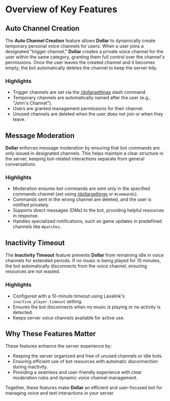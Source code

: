 # Overview of Key Features

## Auto Channel Creation

The **Auto Channel Creation** feature allows **Dollar** to dynamically create temporary personal voice channels for users. When a user joins a designated "trigger channel," **Dollar** creates a private voice channel for the user within the same category, granting them full control over the channel's permissions. Once the user leaves the created channel and it becomes empty, the bot automatically deletes the channel to keep the server tidy.

### Highlights

- Trigger channels are set via the [/dollarsettings](../3-Slash/2-Commands/DollarSettings.md) slash command.
- Temporary channels are automatically named after the user (e.g., "John's Channel").
- Users are granted management permissions for their channel.
- Unused channels are deleted when the user does not join or when they leave.

## Message Moderation

**Dollar** enforces message moderation by ensuring that bot commands are only issued in designated channels. This helps maintain a clear structure in the server, keeping bot-related interactions separate from general conversations.

### Highlights

- Moderation ensures bot commands are sent only in the specified commands channel (set using [/dollarsettings](../3-Slash/2-Commands/DollarSettings.md) or `#commands`).
- Commands sent in the wrong channel are deleted, and the user is notified privately.
- Supports direct messages (DMs) to the bot, providing helpful resources in response.
- Handles specialized notifications, such as game updates in predefined channels like `#patches`.

## Inactivity Timeout

The **Inactivity Timeout** feature prevents **Dollar** from remaining idle in voice channels for extended periods. If no music is being played for 10 minutes, the bot automatically disconnects from the voice channel, ensuring resources are not wasted.

### Highlights

- Configured with a 10-minute timeout using Lavalink's `inactive_player_timeout` setting.
- Ensures the bot disconnects when no music is playing or no activity is detected.
- Keeps server voice channels available for active use.

## Why These Features Matter

These features enhance the server experience by:
- Keeping the server organized and free of unused channels or idle bots.
- Ensuring efficient use of bot resources with automatic disconnection during inactivity.
- Providing a seamless and user-friendly experience with clear moderation rules and dynamic voice channel management.

Together, these features make **Dollar** an efficient and user-focused bot for managing voice and text interactions in your server.
